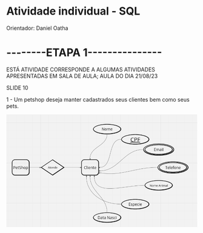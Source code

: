 # Atividade individual - SQL 

Orientador: Daniel Oatha

<h1>--------ETAPA 1---------------</h1>

ESTÁ ATIVIDADE CORRESPONDE A ALGUMAS ATIVIDADES APRESENTADAS EM SALA DE AULA;
AULA DO DIA 21/08/23

SLIDE 10

<p>1 - Um petshop deseja manter cadastrados seus clientes bem como seus pets.</p>

![Atividade-A](Diagrama/PetShop/pet.png)
